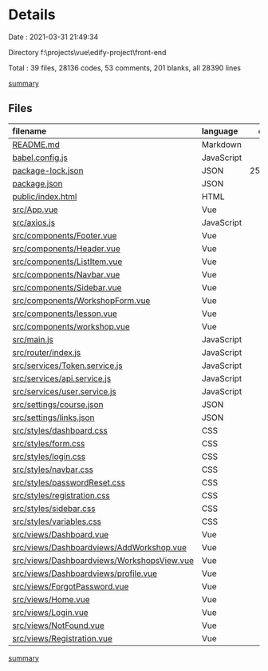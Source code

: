 # Details

Date : 2021-03-31 21:49:34

Directory f:\projects\vue\edify-project\front-end

Total : 39 files,  28136 codes, 53 comments, 201 blanks, all 28390 lines

[summary](results.md)

## Files
| filename | language | code | comment | blank | total |
| :--- | :--- | ---: | ---: | ---: | ---: |
| [README.md](/README.md) | Markdown | 15 | 0 | 5 | 20 |
| [babel.config.js](/babel.config.js) | JavaScript | 5 | 0 | 1 | 6 |
| [package-lock.json](/package-lock.json) | JSON | 25,878 | 0 | 1 | 25,879 |
| [package.json](/package.json) | JSON | 25 | 0 | 1 | 26 |
| [public/index.html](/public/index.html) | HTML | 20 | 1 | 4 | 25 |
| [src/App.vue](/src/App.vue) | Vue | 41 | 0 | 2 | 43 |
| [src/axios.js](/src/axios.js) | JavaScript | 3 | 0 | 1 | 4 |
| [src/components/Footer.vue](/src/components/Footer.vue) | Vue | 18 | 0 | 5 | 23 |
| [src/components/Header.vue](/src/components/Header.vue) | Vue | 11 | 0 | 3 | 14 |
| [src/components/ListItem.vue](/src/components/ListItem.vue) | Vue | 10 | 0 | 5 | 15 |
| [src/components/Navbar.vue](/src/components/Navbar.vue) | Vue | 51 | 0 | 6 | 57 |
| [src/components/Sidebar.vue](/src/components/Sidebar.vue) | Vue | 79 | 0 | 5 | 84 |
| [src/components/WorkshopForm.vue](/src/components/WorkshopForm.vue) | Vue | 180 | 0 | 11 | 191 |
| [src/components/lesson.vue](/src/components/lesson.vue) | Vue | 19 | 0 | 3 | 22 |
| [src/components/workshop.vue](/src/components/workshop.vue) | Vue | 60 | 0 | 3 | 63 |
| [src/main.js](/src/main.js) | JavaScript | 7 | 0 | 1 | 8 |
| [src/router/index.js](/src/router/index.js) | JavaScript | 65 | 36 | 5 | 106 |
| [src/services/Token.service.js](/src/services/Token.service.js) | JavaScript | 23 | 3 | 2 | 28 |
| [src/services/api.service.js](/src/services/api.service.js) | JavaScript | 0 | 0 | 1 | 1 |
| [src/services/user.service.js](/src/services/user.service.js) | JavaScript | 34 | 0 | 0 | 34 |
| [src/settings/course.json](/src/settings/course.json) | JSON | 449 | 0 | 0 | 449 |
| [src/settings/links.json](/src/settings/links.json) | JSON | 45 | 0 | 4 | 49 |
| [src/styles/dashboard.css](/src/styles/dashboard.css) | CSS | 10 | 0 | 1 | 11 |
| [src/styles/form.css](/src/styles/form.css) | CSS | 109 | 0 | 20 | 129 |
| [src/styles/login.css](/src/styles/login.css) | CSS | 111 | 0 | 14 | 125 |
| [src/styles/navbar.css](/src/styles/navbar.css) | CSS | 54 | 9 | 14 | 77 |
| [src/styles/passwordReset.css](/src/styles/passwordReset.css) | CSS | 80 | 0 | 11 | 91 |
| [src/styles/registration.css](/src/styles/registration.css) | CSS | 101 | 0 | 14 | 115 |
| [src/styles/sidebar.css](/src/styles/sidebar.css) | CSS | 112 | 4 | 23 | 139 |
| [src/styles/variables.css](/src/styles/variables.css) | CSS | 8 | 0 | 0 | 8 |
| [src/views/Dashboard.vue](/src/views/Dashboard.vue) | Vue | 28 | 0 | 2 | 30 |
| [src/views/Dashboardviews/AddWorkshop.vue](/src/views/Dashboardviews/AddWorkshop.vue) | Vue | 17 | 0 | 2 | 19 |
| [src/views/Dashboardviews/WorkshopsView.vue](/src/views/Dashboardviews/WorkshopsView.vue) | Vue | 33 | 0 | 3 | 36 |
| [src/views/Dashboardviews/profile.vue](/src/views/Dashboardviews/profile.vue) | Vue | 109 | 0 | 7 | 116 |
| [src/views/ForgotPassword.vue](/src/views/ForgotPassword.vue) | Vue | 58 | 0 | 6 | 64 |
| [src/views/Home.vue](/src/views/Home.vue) | Vue | 17 | 0 | 2 | 19 |
| [src/views/Login.vue](/src/views/Login.vue) | Vue | 118 | 0 | 7 | 125 |
| [src/views/NotFound.vue](/src/views/NotFound.vue) | Vue | 14 | 0 | 4 | 18 |
| [src/views/Registration.vue](/src/views/Registration.vue) | Vue | 119 | 0 | 2 | 121 |

[summary](results.md)